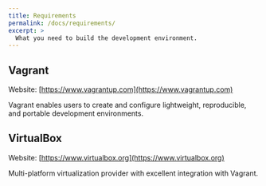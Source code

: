 ```yaml
---
title: Requirements
permalink: /docs/requirements/
excerpt: >
  What you need to build the development environment.
---
```


## Vagrant

Website: [https://www.vagrantup.com](https://www.vagrantup.com)

Vagrant enables users to create and configure lightweight, reproducible, and
portable development environments.

## VirtualBox

Website: [https://www.virtualbox.org](https://www.virtualbox.org)

Multi-platform virtualization provider with excellent integration with
Vagrant.
